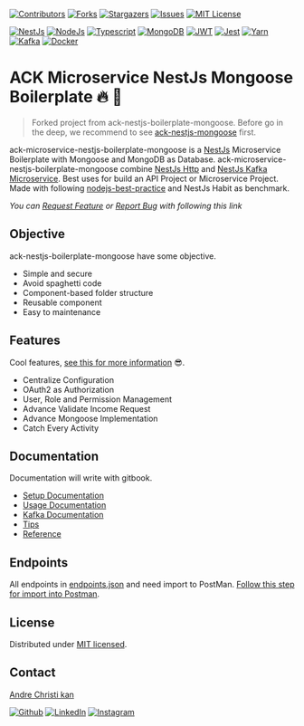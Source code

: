 [![Contributors][ack-microservice-contributors-shield]][ack-contributors]
[![Forks][ack-microservice-forks-shield]][ack-forks]
[![Stargazers][ack-microservice-stars-shield]][ack-stars]
[![Issues][ack-microservice-issues-shield]][ack-issues]
[![MIT License][ack-microservice-license-shield]][license]

[![NestJs][nestjs-shield]][ref-nestjs]
[![NodeJs][nodejs-shield]][ref-nodejs]
[![Typescript][typescript-shield]][ref-typescript]
[![MongoDB][mongodb-shield]][ref-mongodb]
[![JWT][jwt-shield]][ref-jwt]
[![Jest][jest-shield]][ref-jest]
[![Yarn][yarn-shield]][ref-yarn]
[![Kafka][kafka-shield]][ref-kafka]
[![Docker][docker-shield]][ref-docker]

# ACK Microservice NestJs Mongoose Boilerplate 🔥 🚀

> Forked project from ack-nestjs-boilerplate-mongoose. Before go in the deep, we recommend to see [ack-nestjs-mongoose][ack-repo] first.

ack-microservice-nestjs-boilerplate-mongoose is a [NestJs][ref-nestjs] Microservice Boilerplate with Mongoose and MongoDB as Database.
ack-microservice-nestjs-boilerplate-mongoose combine [NestJs Http][ref-nestjs] and [NestJs Kafka Microservice][ref-nestjs-kafka-microservice].
Best uses for build an API Project or Microservice Project. Made with following [nodejs-best-practice][ref-nodejs-best-practice] and NestJs Habit as benchmark.

*You can [Request Feature][ack-microservice-issues] or [Report Bug][ack-microservice-issues] with following this link*

## Objective

ack-nestjs-boilerplate-mongoose have some objective.

- Simple and secure
- Avoid spaghetti code
- Component-based folder structure
- Reusable component
- Easy to maintenance

## Features

Cool features, [see this for more information][ack-docs-setup-features] 😎.

- Centralize Configuration
- OAuth2 as Authorization
- User, Role and Permission Management
- Advance Validate Income Request
- Advance Mongoose Implementation
- Catch Every Activity

## Documentation

Documentation will write with gitbook.

- [Setup Documentation][ack-docs-setup]
- [Usage Documentation][ack-docs-usage]
- [Kafka Documentation][ack-docs-kafka]
- [Tips][ack-docs-tips]
- [Reference][ack-docs-reference]

## Endpoints

All endpoints in [endpoints.json][endpoints] and need import to PostMan. [Follow this step for import into Postman][ref-postman-import-export].

## License

Distributed under [MIT licensed][license].

## Contact

[Andre Christi kan][author-email]

[![Github][github-shield]][author-github]
[![LinkedIn][linkedin-shield]][author-linkedin]
[![Instagram][instagram-shield]][author-instagram]

<!-- ACK BADGE LINKS -->
[ack-contributors-shield]: https://img.shields.io/github/contributors/andrechristikan/ack-nestjs-boilerplate-mongoose?style=for-the-badge
[ack-forks-shield]: https://img.shields.io/github/forks/andrechristikan/ack-nestjs-boilerplate-mongoose?style=for-the-badge
[ack-stars-shield]: https://img.shields.io/github/stars/andrechristikan/ack-nestjs-boilerplate-mongoose?style=for-the-badge
[ack-issues-shield]: https://img.shields.io/github/issues/andrechristikan/ack-nestjs-boilerplate-mongoose?style=for-the-badge
[ack-license-shield]: https://img.shields.io/github/license/andrechristikan/ack-nestjs-boilerplate-mongoose?style=for-the-badge

<!-- ack microservice BADGE LINKS -->
[ack-microservice-contributors-shield]: https://img.shields.io/github/contributors/andrechristikan/ack-microservice-nestjs-boilerplate-mongoose?style=for-the-badge
[ack-microservice-forks-shield]: https://img.shields.io/github/forks/andrechristikan/ack-microservice-nestjs-boilerplate-mongoose?style=for-the-badge
[ack-microservice-stars-shield]: https://img.shields.io/github/stars/andrechristikan/ack-microservice-nestjs-boilerplate-mongoose?style=for-the-badge
[ack-microservice-issues-shield]: https://img.shields.io/github/issues/andrechristikan/ack-microservice-nestjs-boilerplate-mongoose?style=for-the-badge
[ack-microservice-license-shield]: https://img.shields.io/github/license/andrechristikan/ack-microservice-nestjs-boilerplate-mongoose?style=for-the-badge

[nestjs-shield]: https://img.shields.io/badge/nestjs-%23E0234E.svg?style=for-the-badge&logo=nestjs&logoColor=white
[nodejs-shield]: https://img.shields.io/badge/Node.js-339933?style=for-the-badge&logo=nodedotjs&logoColor=white
[typescript-shield]: https://img.shields.io/badge/TypeScript-007ACC?style=for-the-badge&logo=typescript&logoColor=white
[mongodb-shield]: https://img.shields.io/badge/MongoDB-white?style=for-the-badge&logo=mongodb&logoColor=4EA94B
[jwt-shield]: https://img.shields.io/badge/JWT-000000?style=for-the-badge&logo=JSON%20web%20tokens&logoColor=white
[jest-shield]: https://img.shields.io/badge/-jest-%23C21325?style=for-the-badge&logo=jest&logoColor=white
[yarn-shield]: https://img.shields.io/badge/yarn-%232C8EBB.svg?style=for-the-badge&logo=yarn&logoColor=white
[docker-shield]: https://img.shields.io/badge/docker-%230db7ed.svg?style=for-the-badge&logo=docker&logoColor=white
[kafka-shield]: https://img.shields.io/badge/kafka-0000?style=for-the-badge&logo=apachekafka&logoColor=black&color=white

[github-shield]: https://img.shields.io/badge/GitHub-100000?style=for-the-badge&logo=github&logoColor=white
[linkedin-shield]: https://img.shields.io/badge/LinkedIn-0077B5?style=for-the-badge&logo=linkedin&logoColor=white
[instagram-shield]: https://img.shields.io/badge/Instagram-E4405F?style=for-the-badge&logo=instagram&logoColor=white

<!-- CONTACTS -->
[author-linkedin]: https://linkedin.com/in/andrechristikan
[author-instagram]: https://www.instagram.com/___ac.k
[author-email]: mailto:ack@baibay.id
[author-github]: https://github.com/andrechristikan

<!-- Repo LINKS -->
[ack-repo]: https://github.com/andrechristikan/ack-nestjs-boilerplate-mongoose
[ack-issues]: https://github.com/andrechristikan/ack-nestjs-boilerplate-mongoose/issues
[ack-stars]: https://github.com/andrechristikan/ack-nestjs-boilerplate-mongoose/stargazers
[ack-forks]: https://github.com/andrechristikan/ack-nestjs-boilerplate-mongoose/network/members
[ack-contributors]: https://github.com/andrechristikan/ack-nestjs-boilerplate-mongoose/graphs/contributors
[ack-history]: https://github.com/andrechristikan/ack-nestjs-boilerplate-mongoose/commits/main

<!-- ack microservice -->
[ack-microservice-repo]: https://github.com/andrechristikan/ack-microservice-nestjs-boilerplate-mongoose
[ack-microservice-issues]:https://github.com/andrechristikan/ack-microservice-nestjs-boilerplate-mongoose/issues
[ack-microservice-stars]:https://github.com/andrechristikan/ack-microservice-nestjs-boilerplate-mongoose/stargazers
[ack-microservice-forks]:https://github.com/andrechristikan/ack-microservice-nestjs-boilerplate-mongoose/network/members
[ack-microservice-contributors]:https://github.com/andrechristikan/ack-microservice-nestjs-boilerplate-mongoose/graphs/contributors
[ack-microservice-history]:https://github.com/andrechristikan/ack-microservice-nestjs-boilerplate-mongoose/commits/main

<!-- license -->
[license]: LICENSE.md
[endpoints]: endpoints.json

<!-- Documents -->
[ack-docs-setup]: https://acks.gitbook.io/ack-nestjs-boilerplate-mongoose
[ack-docs-setup-features]: https://acks.gitbook.io/ack-nestjs-mongoose/features
[ack-docs-usage]: https://acks.gitbook.io/ack-nestjs-boilerplate-mongoose/v/usage-documentation/
[ack-docs-kafka]: https://acks.gitbook.io/ack-nestjs-boilerplate-mongoose/v/kafka-documentation/
[ack-docs-tips]: https://acks.gitbook.io/ack-nestjs-boilerplate-mongoose/v/tips/
[ack-docs-reference]: https://acks.gitbook.io/ack-nestjs-boilerplate-mongoose/v/reference/

<!-- Reference -->
[ref-nestjs]: http://nestjs.com
[ref-nestjs-kafka-microservice]: https://docs.nestjs.com/microservices/kafka
[ref-mongoose]: https://mongoosejs.com/
[ref-mongodb]: https://docs.mongodb.com/
[ref-nodejs-best-practice]: https://github.com/goldbergyoni/nodebestpractices
[ref-nodejs]: https://nodejs.org/
[ref-typescript]: https://www.typescriptlang.org/
[ref-jwt]: https://jwt.io
[ref-jest]: https://jestjs.io/docs/getting-started
[ref-docker]: https://docs.docker.com
[ref-yarn]: https://yarnpkg.com
[ref-kafka]: https://kafka.apache.org/quickstart
[ref-postman-import-export]: https://learning.postman.com/docs/getting-started/importing-and-exporting-data/
